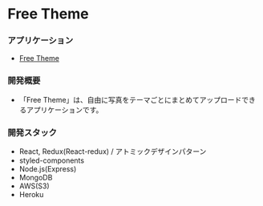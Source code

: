 # Free Theme

### アプリケーション

- [Free Theme](https://free-theme.herokuapp.com/)

### 開発概要

- 「Free Theme」は、自由に写真をテーマごとにまとめてアップロードできるアプリケーションです。

### 開発スタック

- React, Redux(React-redux) / アトミックデザインパターン
- styled-components
- Node.js(Express)
- MongoDB
- AWS(S3)
- Heroku
